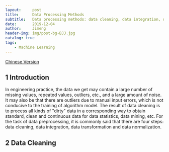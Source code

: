 ```yaml
---
layout:     post
title:      Data Processing Methods
subtitle:   Data processing methods: data cleaning, data integration, data transformation, data normalization.
date:       2019-12-04
author:     Jimeng
header-img: img/post-bg-BJJ.jpg
catalog: true
tags:
    - Machine Learning
---
```

[Chinese Version](https://zhuanlan.zhihu.com/p/180568816)


## 1 Introduction
In engineering practice, the data we get may contain a large number of missing values, repeated values, outliers, etc., and a large amount of noise. It may also be that there are outliers due to manual input errors, which is not conducive to the training of algorithm model. The result of data cleaning is to process all kinds of "dirty" data in a corresponding way to obtain standard, clean and continuous data for data statistics, data mining, etc. For the task of data preprocessing, it is commonly said that there are four steps: data cleaning, data integration, data transformation and data normalization.


## 2 Data Cleaning



